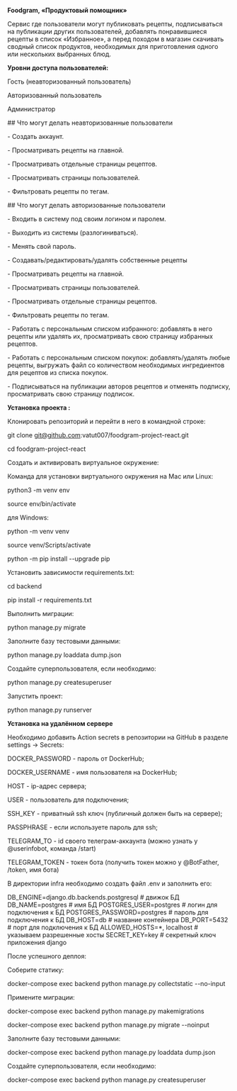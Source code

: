**Foodgram, «Продуктовый помощник»**

Cервис где пользователи могут публиковать рецепты, подписываться на публикации других пользователей, добавлять понравившиеся рецепты в список «Избранное», а перед походом в магазин скачивать сводный список продуктов, необходимых для приготовления одного или нескольких выбранных блюд.

**Уровни доступа пользователей:**

Гость (неавторизованный пользователь)

Авторизованный пользователь

Администратор

\#\# Что могут делать неавторизованные пользователи

\- Создать аккаунт.

\- Просматривать рецепты на главной.

\- Просматривать отдельные страницы рецептов.

\- Просматривать страницы пользователей.

\- Фильтровать рецепты по тегам.

\#\# Что могут делать авторизованные пользователи

\- Входить в систему под своим логином и паролем.

\- Выходить из системы (разлогиниваться).

\- Менять свой пароль.

\- Создавать/редактировать/удалять собственные рецепты

\- Просматривать рецепты на главной.

\- Просматривать страницы пользователей.

\- Просматривать отдельные страницы рецептов.

\- Фильтровать рецепты по тегам.

\- Работать с персональным списком избранного: добавлять в него рецепты или удалять их, просматривать свою страницу избранных рецептов.

\- Работать с персональным списком покупок: добавлять/удалять любые рецепты, выгружать файл со количеством необходимых ингредиентов для рецептов из списка покупок.

\- Подписываться на публикации авторов рецептов и отменять подписку, просматривать свою страницу подписок.

**Установка проекта :**

Клонировать репозиторий и перейти в него в командной строке:

git clone git@github.com:vatut007/foodgram-project-react.git

cd foodgram-project-react

Cоздать и активировать виртуальное окружение:

Команда для установки виртуального окружения на Mac или Linux:

python3 -m venv env

source env/bin/activate

для Windows:

python -m venv venv

source venv/Scripts/activate

python -m pip install --upgrade pip

Установить зависимости requirements.txt:

cd backend

pip install -r requirements.txt

Выполнить миграции:

python manage.py migrate

Заполните базу тестовыми данными:

python manage.py loaddata dump.json

Создайте суперпользователя, если необходимо:

python manage.py createsuperuser

Запустить проект:

python manage.py runserver

**Установка на удалённом сервере**

Необходимо добавить Action secrets в репозитории на GitHub в разделе settings -\> Secrets:

DOCKER_PASSWORD - пароль от DockerHub;

DOCKER_USERNAME - имя пользователя на DockerHub;

HOST - ip-адрес сервера;

USER - пользователь для подключения;

SSH_KEY - приватный ssh ключ (публичный должен быть на сервере);

PASSPHRASE - если используете пароль для ssh;

TELEGRAM_TO - id своего телеграм-аккаунта (можно узнать у @userinfobot, команда /start)

TELEGRAM_TOKEN - токен бота (получить токен можно у @BotFather, /token, имя бота)

В директории infra необходимо создать файл .env и заполнить его:

DB_ENGINE=django.db.backends.postgresql \# движок БД DB_NAME=postgres \# имя БД POSTGRES_USER=postgres \# логин для подключения к БД POSTGRES_PASSWORD=postgres \# пароль для подключения к БД DB_HOST=db \# название контейнера DB_PORT=5432 \# порт для подключения к БД ALLOWED_HOSTS=\*, localhost \# указываем разрешенные хосты SECRET_KEY=key \# секретный ключ приложения django

После успешного деплоя:

Соберите статику:

docker-compose exec backend python manage.py collectstatic --no-input

Примените миграции:

docker-compose exec backend python manage.py makemigrations

docker-compose exec backend python manage.py migrate --noinput

Заполните базу тестовыми данными:

docker-compose exec backend python manage.py loaddata dump.json

Создайте суперпользователя, если необходимо:

docker-compose exec backend python manage.py createsuperuser
